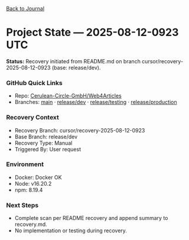 [Back to Journal](../)

# Project State — 2025-08-12-0923 UTC

**Status:** Recovery initiated from README.md on branch cursor/recovery-2025-08-12-0923 (base: release/dev).

### GitHub Quick Links
- Repo: [Cerulean-Circle-GmbH/Web4Articles](https://github.com/Cerulean-Circle-GmbH/Web4Articles)
- Branches: [main](https://github.com/Cerulean-Circle-GmbH/Web4Articles/tree/main) · [release/dev](https://github.com/Cerulean-Circle-GmbH/Web4Articles/tree/release/dev) · [release/testing](https://github.com/Cerulean-Circle-GmbH/Web4Articles/tree/release/testing) · [release/production](https://github.com/Cerulean-Circle-GmbH/Web4Articles/tree/release/production)

### Recovery Context
- Recovery Branch: cursor/recovery-2025-08-12-0923
- Base Branch: release/dev
- Recovery Type: Manual
- Triggered By: User request

### Environment
- Docker: Docker OK
- Node: v16.20.2
- npm: 8.19.4

### Next Steps
- Complete scan per README recovery and append summary to recovery.md.
- No implementation or testing during recovery.

